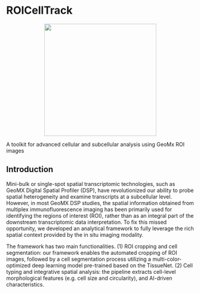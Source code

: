 # ROICellTrack

<p align="center">
  <img width="300"  src="[https://github.com/wanglab1/ROICellTrack/misc/logo.png](https://github.com/wanglab1/ROICellTrack/blob/main/misc/logo.png)">
</p>

A toolkit for advanced cellular and subcellular analysis using GeoMx ROI images

## Introduction
Mini-bulk or single-spot spatial transcriptomic technologies, such as GeoMX Digital Spatial Profiler (DSP), have revolutionized our ability to probe spatial heterogeneity and examine transcripts at a subcellular level. However, in most GeoMX DSP studies, the spatial information obtained from multiplex immunofluorescence imaging has been primarily used for identifying the regions of interest (ROI), rather than as an integral part of the downstream transcriptomic data interpretation. To fix this missed opportunity, we developed an analytical framework to fully leverage the rich spatial context provided by the in situ imaging modality. 

The framework has two main functionalities. (1) ROI cropping and cell segmentation: our framework enables the automated cropping of ROI images, followed by a cell segmentation process utilizing a multi-color-optimized deep learning model pre-trained based on the TissueNet. (2) Cell typing and integrative spatial analysis: the pipeline extracts cell-level morphological features (e.g. cell size and circularity), and AI-driven characteristics. 
